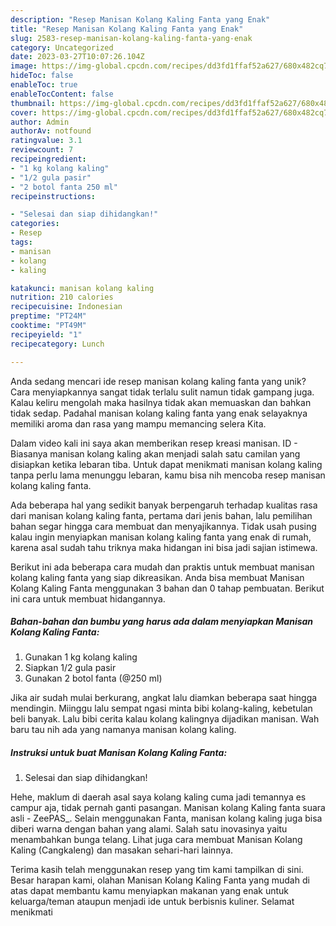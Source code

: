```yaml
---
description: "Resep Manisan Kolang Kaling Fanta yang Enak"
title: "Resep Manisan Kolang Kaling Fanta yang Enak"
slug: 2583-resep-manisan-kolang-kaling-fanta-yang-enak
category: Uncategorized
date: 2023-03-27T10:07:26.104Z
image: https://img-global.cpcdn.com/recipes/dd3fd1ffaf52a627/680x482cq70/manisan-kolang-kaling-fanta-foto-resep-utama.jpg
hideToc: false
enableToc: true
enableTocContent: false
thumbnail: https://img-global.cpcdn.com/recipes/dd3fd1ffaf52a627/680x482cq70/manisan-kolang-kaling-fanta-foto-resep-utama.jpg
cover: https://img-global.cpcdn.com/recipes/dd3fd1ffaf52a627/680x482cq70/manisan-kolang-kaling-fanta-foto-resep-utama.jpg
author: Admin
authorAv: notfound
ratingvalue: 3.1
reviewcount: 7
recipeingredient:
- "1 kg kolang kaling"
- "1/2 gula pasir"
- "2 botol fanta 250 ml"
recipeinstructions:

- "Selesai dan siap dihidangkan!"
categories:
- Resep
tags:
- manisan
- kolang
- kaling

katakunci: manisan kolang kaling 
nutrition: 210 calories
recipecuisine: Indonesian
preptime: "PT24M"
cooktime: "PT49M"
recipeyield: "1"
recipecategory: Lunch

---
```





Anda sedang mencari ide resep manisan kolang kaling fanta yang unik? Cara menyiapkannya sangat tidak terlalu sulit namun tidak gampang juga. Kalau keliru mengolah maka hasilnya tidak akan memuaskan dan bahkan tidak sedap. Padahal manisan kolang kaling fanta yang enak selayaknya memiliki aroma dan rasa yang mampu memancing selera Kita.





Dalam video kali ini saya akan memberikan resep kreasi manisan. ID - Biasanya manisan kolang kaling akan menjadi salah satu camilan yang disiapkan ketika lebaran tiba. Untuk dapat menikmati manisan kolang kaling tanpa perlu lama menunggu lebaran, kamu bisa nih mencoba resep manisan kolang kaling fanta.

Ada beberapa hal yang sedikit banyak berpengaruh terhadap kualitas rasa dari manisan kolang kaling fanta, pertama dari jenis bahan, lalu pemilihan bahan segar hingga cara membuat dan menyajikannya. Tidak usah pusing kalau ingin menyiapkan manisan kolang kaling fanta yang enak di rumah, karena asal sudah tahu triknya maka hidangan ini bisa jadi sajian istimewa.






Berikut ini ada beberapa cara mudah dan praktis untuk membuat manisan kolang kaling fanta yang siap dikreasikan. Anda bisa membuat Manisan Kolang Kaling Fanta menggunakan 3 bahan dan 0 tahap pembuatan. Berikut ini cara untuk membuat hidangannya.

<!--inarticleads1-->

##### Bahan-bahan dan bumbu yang harus ada dalam menyiapkan Manisan Kolang Kaling Fanta:

1. Gunakan 1 kg kolang kaling
1. Siapkan 1/2 gula pasir
1. Gunakan 2 botol fanta (@250 ml)


Jika air sudah mulai berkurang, angkat lalu diamkan beberapa saat hingga mendingin. Miinggu lalu sempat ngasi minta bibi kolang-kaling, kebetulan beli banyak. Lalu bibi cerita kalau kolang kalingnya dijadikan manisan. Wah baru tau nih ada yang namanya manisan kolang kaling. 

<!--inarticleads2-->

##### Instruksi untuk buat Manisan Kolang Kaling Fanta:


1. Selesai dan siap dihidangkan!

Hehe, maklum di daerah asal saya kolang kaling cuma jadi temannya es campur aja, tidak pernah ganti pasangan. Manisan kolang Kaling fanta suara asli - ZeePAS_. Selain menggunakan Fanta, manisan kolang kaling juga bisa diberi warna dengan bahan yang alami. Salah satu inovasinya yaitu menambahkan bunga telang. Lihat juga cara membuat Manisan Kolang Kaling (Cangkaleng) dan masakan sehari-hari lainnya. 

Terima kasih telah menggunakan resep yang tim kami tampilkan di sini. Besar harapan kami, olahan Manisan Kolang Kaling Fanta yang mudah di atas dapat membantu kamu menyiapkan makanan yang enak untuk keluarga/teman ataupun menjadi ide untuk berbisnis kuliner. Selamat menikmati
